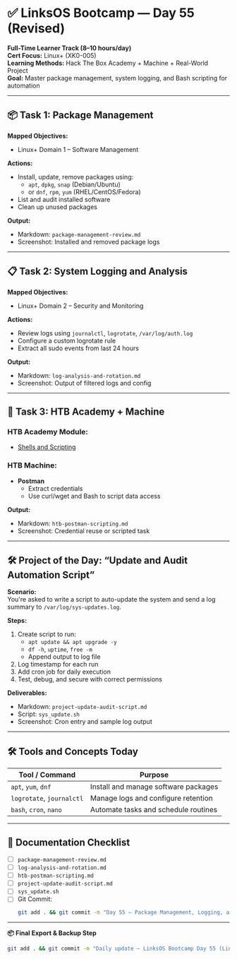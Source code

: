 # ✅ LinksOS Bootcamp — Day 55 (Revised)

**Full-Time Learner Track (8–10 hours/day)**  
**Cert Focus:** Linux+ (XK0-005)  
**Learning Methods:** Hack The Box Academy + Machine + Real-World Project  
**Goal:** Master package management, system logging, and Bash scripting for automation

---

## 📦 Task 1: Package Management

**Mapped Objectives:**  
- Linux+ Domain 1 – Software Management

**Actions:**  
- Install, update, remove packages using:  
  - `apt`, `dpkg`, `snap` (Debian/Ubuntu)  
  - or `dnf`, `rpm`, `yum` (RHEL/CentOS/Fedora)  
- List and audit installed software  
- Clean up unused packages

**Output:**  
- Markdown: `package-management-review.md`  
- Screenshot: Installed and removed package logs

---

## 📋 Task 2: System Logging and Analysis

**Mapped Objectives:**  
- Linux+ Domain 2 – Security and Monitoring

**Actions:**  
- Review logs using `journalctl`, `logrotate`, `/var/log/auth.log`  
- Configure a custom logrotate rule  
- Extract all sudo events from last 24 hours

**Output:**  
- Markdown: `log-analysis-and-rotation.md`  
- Screenshot: Output of filtered logs and config

---

## 🧪 Task 3: HTB Academy + Machine

### HTB Academy Module:
- [Shells and Scripting](https://academy.hackthebox.com/module/93)

### HTB Machine:
- **Postman**  
  - Extract credentials  
  - Use curl/wget and Bash to script data access

**Output:**  
- Markdown: `htb-postman-scripting.md`  
- Screenshot: Credential reuse or scripted task

---

## 🛠️ Project of the Day: “Update and Audit Automation Script”

**Scenario:**  
You're asked to write a script to auto-update the system and send a log summary to `/var/log/sys-updates.log`.

**Steps:**  
1. Create script to run:  
   - `apt update && apt upgrade -y`  
   - `df -h`, `uptime`, `free -m`  
   - Append output to log file  
2. Log timestamp for each run  
3. Add cron job for daily execution  
4. Test, debug, and secure with correct permissions

**Deliverables:**  
- Markdown: `project-update-audit-script.md`  
- Script: `sys_update.sh`  
- Screenshot: Cron entry and sample log output

---

## 🛠️ Tools and Concepts Today

| Tool / Command     | Purpose                                        |
|--------------------|------------------------------------------------|
| `apt`, `yum`, `dnf`| Install and manage software packages           |
| `logrotate`, `journalctl` | Manage logs and configure retention    |
| `bash`, `cron`, `nano` | Automate tasks and schedule routines      |

---

## 📁 Documentation Checklist

- [ ] `package-management-review.md`  
- [ ] `log-analysis-and-rotation.md`  
- [ ] `htb-postman-scripting.md`  
- [ ] `project-update-audit-script.md`  
- [ ] `sys_update.sh`  
- [ ] Git Commit:
  ```bash
  git add . && git commit -m "Day 55 – Package Management, Logging, and Shell Script Project" && git push origin main
  ```

---

**📦 Final Export & Backup Step**

```bash
git add . && git commit -m "Daily update – LinksOS Bootcamp Day 55 (Linux+ HTB + Project)" && git push origin main
```
